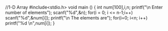//1-D Array
#include<stdio.h>
void main ()
{
int num[100],i,n;
printf("\n Enter number of elements");
scanf("%d",&n);
for(i = 0; i <= n-1;i++)
scanf("%d",&num[i]);
printf("\n The elements are");
for(i=0;  i<n; i++)
printf("%d \n",num[i]);
}
